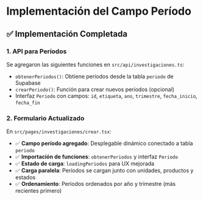 # Implementación del Campo Período

## ✅ Implementación Completada

### 1. **API para Períodos**
Se agregaron las siguientes funciones en `src/api/investigaciones.ts`:

- `obtenerPeriodos()`: Obtiene períodos desde la tabla `periodo` de Supabase
- `crearPeriodo()`: Función para crear nuevos períodos (opcional)
- Interfaz `Periodo` con campos: `id`, `etiqueta`, `ano`, `trimestre`, `fecha_inicio`, `fecha_fin`

### 2. **Formulario Actualizado**
En `src/pages/investigaciones/crear.tsx`:

- ✅ **Campo período agregado**: Desplegable dinámico conectado a tabla `periodo`
- ✅ **Importación de funciones**: `obtenerPeriodos` y interfaz `Periodo`
- ✅ **Estado de carga**: `loadingPeriodos` para UX mejorada
- ✅ **Carga paralela**: Períodos se cargan junto con unidades, productos y estados
- ✅ **Ordenamiento**: Períodos ordenados por año y trimestre (más recientes primero)
